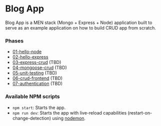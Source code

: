 # Blog App
Blog App is a MEN stack (Mongo + Express + Node) application built to serve as an example application on how to build CRUD app from scratch.

### Phases
* [01-hello-node](https://github.com/sgarcia-dev/blog-app/tree/01-hello-node)
* [02-hello-express](https://github.com/sgarcia-dev/blog-app/tree/02-hello-express)
* [03-express-crud](#) (TBD)
* [04-mongoose-crud](#) (TBD)
* [05-unit-testing](#) (TBD)
* [06-crud-frontend](#) (TBD)
* [07-authentication](#) (TBD)

### Available NPM scripts
* `npm start`: Starts the app.
* `npm run dev`: Starts the app with live-reload capabilities (restart-on-change-detection) using [nodemon](http://nodemon.io/).